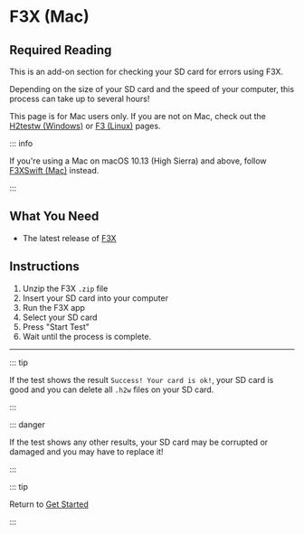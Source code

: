 # F3X (Mac)

## Required Reading

This is an add-on section for checking your SD card for errors using F3X.

Depending on the size of your SD card and the speed of your computer, this process can take up to several hours!

This page is for Mac users only. If you are not on Mac, check out the [H2testw (Windows)](h2testw-\(windows\)) or [F3 (Linux)](f3-\(linux\)) pages.

::: info

If you're using a Mac on macOS 10.13 (High Sierra) and above, follow [F3XSwift (Mac)](f3xswift-\(mac\)) instead.

:::

## What You Need

- The latest release of [F3X](https://github.com/insidegui/F3X/releases/latest)

## Instructions

1. Unzip the F3X `.zip` file
2. Insert your SD card into your computer
3. Run the F3X app
4. Select your SD card
5. Press "Start Test"
6. Wait until the process is complete.

___

::: tip

If the test shows the result `Success! Your card is ok!`, your SD card is good and you can delete all `.h2w` files on your SD card.

:::

::: danger

If the test shows any other results, your SD card may be corrupted or damaged and you may have to replace it!

:::

::: tip

Return to [Get Started](get-started)

:::

